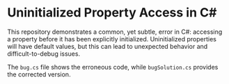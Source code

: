 # Uninitialized Property Access in C#

This repository demonstrates a common, yet subtle, error in C#: accessing a property before it has been explicitly initialized.  Uninitialized properties will have default values, but this can lead to unexpected behavior and difficult-to-debug issues.

The `bug.cs` file shows the erroneous code, while `bugSolution.cs` provides the corrected version.